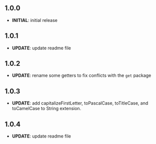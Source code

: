 ## 1.0.0

- **INITIAL**: initial release

## 1.0.1

- **UPDATE**: update readme file

## 1.0.2

- **UPDATE**: rename some getters to fix conflicts with the `get` package
## 1.0.3

- **UPDATE**: add capitalizeFirstLetter, toPascalCase, toTitleCase, and toCamelCase to String extension.

## 1.0.4

- **UPDATE**: update readme file

